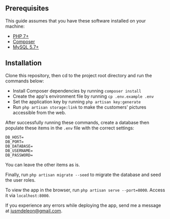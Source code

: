 ## Prerequisites

This guide assumes that you have these software installed on your machine:

- [PHP 7+](http://php.net/downloads.php)
- [Composer](https://getcomposer.org/download)
- [MySQL 5.7+](https://www.mysql.com/downloads)


## Installation

Clone this repository, then cd to the project root directory and run the commands below:

- Install Composer dependencies by running `composer install`
- Create the app's environment file by running `cp .env.example .env`
- Set the application key by running `php artisan key:generate`
- Run `php artisan storage:link` to make the customers' pictures accessible from the web.

After successfully running these commands, create a database then populate these items in the `.env` file with the correct settings:

```
DB_HOST=
DB_PORT=
DB_DATABASE=
DB_USERNAME=
DB_PASSWORD=
```

You can leave the other items as is.

Finally, run `php artisan migrate --seed` to migrate the database and seed the user roles.

To view the app in the browser, run `php artisan serve --port=8000`. Access it via `localhost:8000`.

If you experience any errors while deploying the app, send me a message at jusmdeleon@gmail.com.